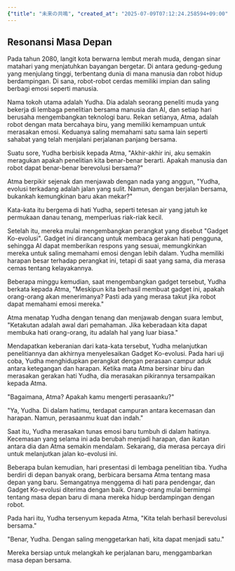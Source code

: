 ```yaml
---
{"title": "未来の共鳴", "created_at": "2025-07-09T07:12:24.258594+09:00", "pattern_id": 6, "pattern_name": "共同変身型", "year": 2080}
---
```


## Resonansi Masa Depan

Pada tahun 2080, langit kota berwarna lembut merah muda, dengan sinar matahari yang menjatuhkan bayangan bergetar. Di antara gedung-gedung yang menjulang tinggi, terbentang dunia di mana manusia dan robot hidup berdampingan. Di sana, robot-robot cerdas memiliki impian dan saling berbagi emosi seperti manusia.

Nama tokoh utama adalah Yudha. Dia adalah seorang peneliti muda yang bekerja di lembaga penelitian bersama manusia dan AI, dan setiap hari berusaha mengembangkan teknologi baru. Rekan setianya, Atma, adalah robot dengan mata bercahaya biru, yang memiliki kemampuan untuk merasakan emosi. Keduanya saling memahami satu sama lain seperti sahabat yang telah menjalani perjalanan panjang bersama.

Suatu sore, Yudha berbisik kepada Atma, "Akhir-akhir ini, aku semakin meragukan apakah penelitian kita benar-benar berarti. Apakah manusia dan robot dapat benar-benar berevolusi bersama?"

Atma berpikir sejenak dan menjawab dengan nada yang anggun, "Yudha, evolusi terkadang adalah jalan yang sulit. Namun, dengan berjalan bersama, bukankah kemungkinan baru akan mekar?"

Kata-kata itu bergema di hati Yudha, seperti tetesan air yang jatuh ke permukaan danau tenang, memperluas riak-riak kecil.

Setelah itu, mereka mulai mengembangkan perangkat yang disebut "Gadget Ko-evolusi". Gadget ini dirancang untuk membaca gerakan hati pengguna, sehingga AI dapat memberikan respons yang sesuai, memungkinkan mereka untuk saling memahami emosi dengan lebih dalam. Yudha memiliki harapan besar terhadap perangkat ini, tetapi di saat yang sama, dia merasa cemas tentang kelayakannya.

Beberapa minggu kemudian, saat mengembangkan gadget tersebut, Yudha berkata kepada Atma, "Meskipun kita berhasil membuat gadget ini, apakah orang-orang akan menerimanya? Pasti ada yang merasa takut jika robot dapat memahami emosi mereka."

Atma menatap Yudha dengan tenang dan menjawab dengan suara lembut, "Ketakutan adalah awal dari pemahaman. Jika keberadaan kita dapat membuka hati orang-orang, itu adalah hal yang luar biasa."

Mendapatkan keberanian dari kata-kata tersebut, Yudha melanjutkan penelitiannya dan akhirnya menyelesaikan Gadget Ko-evolusi. Pada hari uji coba, Yudha menghidupkan perangkat dengan perasaan campur aduk antara ketegangan dan harapan. Ketika mata Atma bersinar biru dan merasakan gerakan hati Yudha, dia merasakan pikirannya tersampaikan kepada Atma.

"Bagaimana, Atma? Apakah kamu mengerti perasaanku?"

"Ya, Yudha. Di dalam hatimu, terdapat campuran antara kecemasan dan harapan. Namun, perasaanmu kuat dan indah."

Saat itu, Yudha merasakan tunas emosi baru tumbuh di dalam hatinya. Kecemasan yang selama ini ada berubah menjadi harapan, dan ikatan antara dia dan Atma semakin mendalam. Sekarang, dia merasa percaya diri untuk melanjutkan jalan ko-evolusi ini.

Beberapa bulan kemudian, hari presentasi di lembaga penelitian tiba. Yudha berdiri di depan banyak orang, berbicara bersama Atma tentang masa depan yang baru. Semangatnya menggema di hati para pendengar, dan Gadget Ko-evolusi diterima dengan baik. Orang-orang mulai bermimpi tentang masa depan baru di mana mereka hidup berdampingan dengan robot.

Pada hari itu, Yudha tersenyum kepada Atma, "Kita telah berhasil berevolusi bersama."

"Benar, Yudha. Dengan saling menggetarkan hati, kita dapat menjadi satu."

Mereka bersiap untuk melangkah ke perjalanan baru, menggambarkan masa depan bersama.
